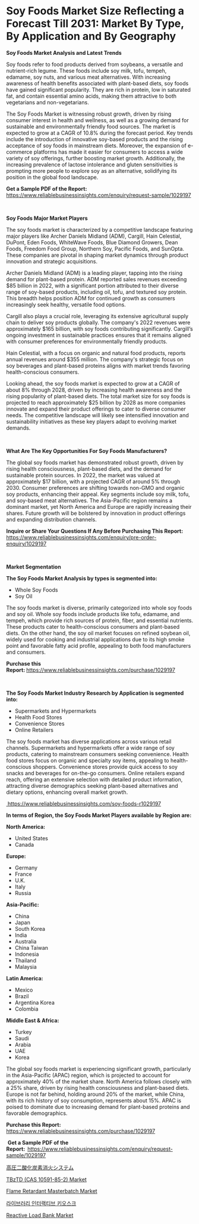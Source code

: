 <p><h1>Soy Foods Market Size Reflecting a Forecast Till 2031: Market By Type, By Application and By Geography</h1></p><p><strong>Soy Foods Market Analysis and Latest Trends</strong></p>
<p><p>Soy foods refer to food products derived from soybeans, a versatile and nutrient-rich legume. These foods include soy milk, tofu, tempeh, edamame, soy nuts, and various meat alternatives. With increasing awareness of health benefits associated with plant-based diets, soy foods have gained significant popularity. They are rich in protein, low in saturated fat, and contain essential amino acids, making them attractive to both vegetarians and non-vegetarians.</p><p>The Soy Foods Market is witnessing robust growth, driven by rising consumer interest in health and wellness, as well as a growing demand for sustainable and environmentally friendly food sources. The market is expected to grow at a CAGR of 10.8% during the forecast period. Key trends include the introduction of innovative soy-based products and the rising acceptance of soy foods in mainstream diets. Moreover, the expansion of e-commerce platforms has made it easier for consumers to access a wide variety of soy offerings, further boosting market growth. Additionally, the increasing prevalence of lactose intolerance and gluten sensitivities is prompting more people to explore soy as an alternative, solidifying its position in the global food landscape.</p></p>
<p><strong>Get a Sample PDF of the Report:&nbsp;</strong> <a href="https://www.reliablebusinessinsights.com/enquiry/request-sample/1029197">https://www.reliablebusinessinsights.com/enquiry/request-sample/1029197</a></p>
<p>&nbsp;</p>
<p><strong>Soy Foods Major Market Players</strong></p>
<p><p>The soy foods market is characterized by a competitive landscape featuring major players like Archer Daniels Midland (ADM), Cargill, Hain Celestial, DuPont, Eden Foods, WhiteWave Foods, Blue Diamond Growers, Dean Foods, Freedom Food Group, Northern Soy, Pacific Foods, and SunOpta. These companies are pivotal in shaping market dynamics through product innovation and strategic acquisitions.</p><p>Archer Daniels Midland (ADM) is a leading player, tapping into the rising demand for plant-based protein. ADM reported sales revenues exceeding $85 billion in 2022, with a significant portion attributed to their diverse range of soy-based products, including oil, tofu, and textured soy protein. This breadth helps position ADM for continued growth as consumers increasingly seek healthy, versatile food options.</p><p>Cargill also plays a crucial role, leveraging its extensive agricultural supply chain to deliver soy products globally. The company's 2022 revenues were approximately $165 billion, with soy foods contributing significantly. Cargill’s ongoing investment in sustainable practices ensures that it remains aligned with consumer preferences for environmentally friendly products.</p><p>Hain Celestial, with a focus on organic and natural food products, reports annual revenues around $355 million. The company's strategic focus on soy beverages and plant-based proteins aligns with market trends favoring health-conscious consumers.</p><p>Looking ahead, the soy foods market is expected to grow at a CAGR of about 8% through 2028, driven by increasing health awareness and the rising popularity of plant-based diets. The total market size for soy foods is projected to reach approximately $25 billion by 2028 as more companies innovate and expand their product offerings to cater to diverse consumer needs. The competitive landscape will likely see intensified innovation and sustainability initiatives as these key players adapt to evolving market demands.</p></p>
<p>&nbsp;</p>
<p><strong>What Are The Key Opportunities For Soy Foods Manufacturers?</strong></p>
<p><p>The global soy foods market has demonstrated robust growth, driven by rising health consciousness, plant-based diets, and the demand for sustainable protein sources. In 2022, the market was valued at approximately $17 billion, with a projected CAGR of around 5% through 2030. Consumer preferences are shifting towards non-GMO and organic soy products, enhancing their appeal. Key segments include soy milk, tofu, and soy-based meat alternatives. The Asia-Pacific region remains a dominant market, yet North America and Europe are rapidly increasing their shares. Future growth will be bolstered by innovation in product offerings and expanding distribution channels.</p></p>
<p><strong>Inquire or Share Your Questions If Any Before Purchasing This Report:</strong> <a href="https://www.reliablebusinessinsights.com/enquiry/pre-order-enquiry/1029197">https://www.reliablebusinessinsights.com/enquiry/pre-order-enquiry/1029197</a></p>
<p>&nbsp;</p>
<p><strong>Market Segmentation</strong></p>
<p><strong>The Soy Foods Market Analysis by types is segmented into:</strong></p>
<p><ul><li>Whole Soy Foods</li><li>Soy Oil</li></ul></p>
<p><p>The soy foods market is diverse, primarily categorized into whole soy foods and soy oil. Whole soy foods include products like tofu, edamame, and tempeh, which provide rich sources of protein, fiber, and essential nutrients. These products cater to health-conscious consumers and plant-based diets. On the other hand, the soy oil market focuses on refined soybean oil, widely used for cooking and industrial applications due to its high smoke point and favorable fatty acid profile, appealing to both food manufacturers and consumers.</p></p>
<p><strong>Purchase this Report:&nbsp;</strong><a href="https://www.reliablebusinessinsights.com/purchase/1029197">https://www.reliablebusinessinsights.com/purchase/1029197</a></p>
<p>&nbsp;</p>
<p><strong>The Soy Foods Market Industry Research by Application is segmented into:</strong></p>
<p><ul><li>Supermarkets and Hypermarkets</li><li>Health Food Stores</li><li>Convenience Stores</li><li>Online Retailers</li></ul></p>
<p><p>The soy foods market has diverse applications across various retail channels. Supermarkets and hypermarkets offer a wide range of soy products, catering to mainstream consumers seeking convenience. Health food stores focus on organic and specialty soy items, appealing to health-conscious shoppers. Convenience stores provide quick access to soy snacks and beverages for on-the-go consumers. Online retailers expand reach, offering an extensive selection with detailed product information, attracting diverse demographics seeking plant-based alternatives and dietary options, enhancing overall market growth.</p></p>
<p><a href="https://www.reliablebusinessinsights.com/soy-foods-r1029197">&nbsp;https://www.reliablebusinessinsights.com/soy-foods-r1029197</a></p>
<p><strong>In terms of Region, the Soy Foods Market Players available by Region are:</strong></p>
<p>
    <p> <strong> North America: </strong>
        <ul>
            <li>United States</li>
            <li>Canada</li>
        </ul>
        </p> 
    <p> <strong> Europe: </strong>
        <ul>
            <li>Germany</li>
            <li>France</li>
            <li>U.K.</li>
            <li>Italy</li>
            <li>Russia</li>
        </ul>
        </p> 
    <p> <strong> Asia-Pacific: </strong>
        <ul>
            <li>China</li>
            <li>Japan</li>
            <li>South Korea</li>
            <li>India</li>
            <li>Australia</li>
            <li>China Taiwan</li>
            <li>Indonesia</li>
            <li>Thailand</li>
            <li>Malaysia</li>
        </ul>
        </p> 
    <p> <strong> Latin America: </strong>
        <ul>
            <li>Mexico</li>
            <li>Brazil</li>
            <li>Argentina Korea</li>
            <li>Colombia</li>
        </ul>
        </p> 
    <p> <strong> Middle East & Africa: </strong>
        <ul>
            <li>Turkey</li>
            <li>Saudi</li>
            <li>Arabia</li>
            <li>UAE</li>
            <li>Korea</li>
        </ul>
    </p>
    </p>
<p><p>The global soy foods market is experiencing significant growth, particularly in the Asia-Pacific (APAC) region, which is projected to account for approximately 40% of the market share. North America follows closely with a 25% share, driven by rising health consciousness and plant-based diets. Europe is not far behind, holding around 20% of the market, while China, with its rich history of soy consumption, represents about 15%. APAC is poised to dominate due to increasing demand for plant-based proteins and favorable demographics.</p></p>
<p><strong>Purchase this Report: </strong><a href="https://www.reliablebusinessinsights.com/purchase/1029197">https://www.reliablebusinessinsights.com/purchase/1029197</a></p>
<p>&nbsp;<strong>Get a Sample PDF of the Report:&nbsp;&nbsp;</strong><a href="https://www.reliablebusinessinsights.com/enquiry/request-sample/1029197">https://www.reliablebusinessinsights.com/enquiry/request-sample/1029197</a></p>
<p><strong></strong></p>
<p><p><a href="https://medium.com/@kathleencrooks2003/high-pressure-carbon-dioxide-fire-extinguishing-system-c91494bb4022">高圧二酸化炭素消火システム</a></p><p><a href="https://github.com/lambertr3e8v/Market-Research-Report-List-1/blob/main/tbztd-cas-10591-85-2-market.md">TBzTD (CAS 10591-85-2) Market</a></p><p><a href="https://issuu.com/reportprime-2/docs/flame-retardant-masterbatch-market-_b170d458e30097">Flame Retardant Masterbatch Market</a></p><p><a href="https://medium.com/@vlcostes/library-interactive-kiosks-market-%EC%9D%98-%EA%B8%80%EB%A1%9C%EB%B2%8C-%EC%8B%9C%EC%9E%A5-%EA%B0%9C%EC%9A%94%EB%8A%94-%EC%A0%84-%EC%84%B8%EA%B3%84-%EB%B0%8F-%EC%A3%BC%EC%9A%94-%EC%8B%9C%EC%9E%A5%EC%9D%98-%EC%82%B0%EC%97%85%EC%97%90-%EC%98%81%ED%96%A5%EC%9D%84-%EB%AF%B8%EC%B9%98%EB%8A%94-%EC%A3%BC%EC%9A%94-%ED%8A%B8%EB%A0%8C%EB%93%9C%EC%97%90-%EB%8C%80%ED%95%9C-%EB%8F%85%ED%8A%B9%ED%95%9C-%EA%B4%80%EC%A0%90%EC%9D%84-%EC%A0%9C%EA%B3%B5%ED%95%A9%EB%8B%88%EB%8B%A4-784ca0758908">라이브러리 인터랙티브 키오스크</a></p><p><a href="https://medium.com/@yvonnecrona2023/reactive-load-bank-market-trends-and-strategic-market-insights-2024-2031-d9f8501a1022">Reactive Load Bank Market</a></p></p>